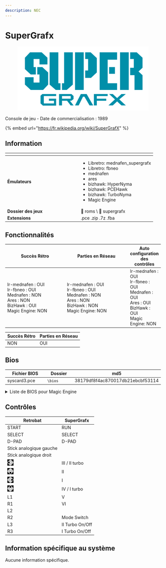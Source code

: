 ```yaml
---
description: NEC
---
```


# SuperGrafx

<div align="left">

<figure><img src="https://raw.githubusercontent.com/fabricecaruso/es-theme-carbon/52ff37c9e265587d006945a2ba695b5a962b3a3d/art/logos/supergrafx.svg" alt=""><figcaption></figcaption></figure>

</div>

Console de jeu - Date de commercialisation : 1989

{% embed url="https://fr.wikipedia.org/wiki/SuperGrafX" %}

## Information

<table data-header-hidden><thead><tr><th width="224"></th><th></th></tr></thead><tbody><tr><td><strong>Émulateurs</strong></td><td><ul><li>Libretro: mednafen_supergrafx</li><li>Libretro: fbneo</li><li>mednafen</li><li>ares</li><li>bizhawk: HyperNyma</li><li>bizhawk: PCEHawk</li><li>bizhawk: TurboNyma</li><li>Magic Engine</li></ul></td></tr><tr><td><strong>Dossier des jeux</strong></td><td><span data-gb-custom-inline data-tag="emoji" data-code="1f4c2">📂</span> roms \ <span data-gb-custom-inline data-tag="emoji" data-code="1f4c2">📂</span> supergrafx</td></tr><tr><td><strong>Extensions</strong></td><td>.pce .zip .7z .fba</td></tr></tbody></table>

## Fonctionnalités

<table><thead><tr><th width="210">Succès Rétro</th><th width="225">Parties en Réseau</th><th>Auto configuration des contrôles</th></tr></thead><tbody><tr><td>lr-mednafen : OUI<br>lr-fbneo : OUI<br>Mednafen : NON<br>Ares : NON<br>BizHawk : OUI<br>Magic Engine: NON</td><td>lr-mednafen : OUI<br>lr-fbneo : OUI<br>Mednafen : NON<br>Ares : NON<br>BizHawk : NON<br>Magic Engine: NON</td><td>lr-mednafen : OUI<br>lr-fbneo : OUI<br>Mednafen : OUI<br>Ares : OUI<br>BizHawk : OUI<br>Magic Engine: NON</td></tr></tbody></table>

| Succès Rétro | Parties en Réseau |
| ------------ | ----------------- |
| NON          | OUI               |

## Bios

<table><thead><tr><th width="224">Fichier BIOS</th><th width="169">Dossier</th><th>md5</th></tr></thead><tbody><tr><td>syscard3.pce</td><td><code>\bios</code></td><td>38179df8f4ac870017db21ebcbf53114</td></tr></tbody></table>

<details>

<summary>Liste de BIOS pour Magic Engine</summary>

A placer dans `emulators\magicengine\cards`

* CD-ROM System V1.00 (J).pce
* CD-ROM System V2.01 (U).pce
* CD-ROM System V2.10 (J).pce
* Games Express CD Card 1993 (J).pce
* Super CD-ROM2 System V3.00 (J).pce
* Super CD-ROM2 System V3.01 (U).pce

</details>

## Contrôles

| Retrobat                                          | SuperGrafx      |
| ------------------------------------------------- | --------------- |
| START                                             | RUN             |
| SELECT                                            | SELECT          |
| D-PAD                                             | D-PAD           |
| Stick analogique gauche                           |                 |
| Stick analogique droit                            |                 |
| ![](<../../../../.gitbook/assets/image (32).png>) | III / II turbo  |
| ![](<../../../../.gitbook/assets/image (19).png>) | II              |
| ![](<../../../../.gitbook/assets/image (6).png>)  | I               |
| ![](<../../../../.gitbook/assets/image (34).png>) | IV / I turbo    |
| L1                                                | V               |
| R1                                                | VI              |
| L2                                                |                 |
| R2                                                | Mode Switch     |
| L3                                                | II Turbo On/Off |
| R3                                                | I Turbo On/Off  |

## Information spécifique au système

Aucune information spécifique.
